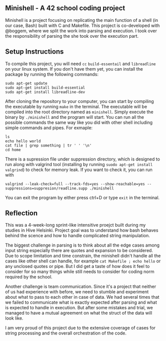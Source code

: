 ## Minishell - A 42 school coding project
Minishell is a project focusing on replicating the main function of a shell (in our case, Bash) built with C and Makefile. This project is co-developed with @boggem, where we split the work into parsing and execution. I took over the responsibility of parsing the she took over the execution part. 


## Setup Instructions
To compile this project, you will need `cc` `build-essentail` and `libreadline` on your linux system. If you don't have them yet, you can install the package by running the following commands:
```
sudo apt-get update
sudo apt-get install build-essential
sudo apt-get install libreadline-dev 
```
After cloning the repository to your computer, you can start by compiling the executable by running `make` in the terminal. The executable will be compiled into the root directory named as `minishell`. Simply execute the binary by `./minishell` and the program will start. You can run all the possible commands the same way like you did with other shell including simple commands and pipes. For exmaple:
```
ls
echo hello world
cat file | grep something | tr ' ' '\n'
cd home
```
There is a supression file under suppression directory, which is designed to run along with valgrind tool (installing by running `suodo apt-get install valgrind`) to check for memory leak. If you want to check it, you can run with
```
valgrind --leak-check=full --track-fds=yes --show-reachable=yes --suppressions=suppresion/readline.supp ./minishell
```
You can exit the program by either press ctrl+D or type `exit` in the terminal. 

## Reflection
This was a 4-week-long sprint-like intensitive proejct built during my studies in Hive Helsinki. Project goal was to understand how bash behaves behind the scence and how to handle complicated string manipulation. 

The biggest challenge in parsing is to think about all the edge cases among input string especially there are quotes and expansion to be considered. Due to scope limitation and time constrain, the minishell didn't handle all the cases like other shell can handle, for example `cat Makefile ; echo hello` or any unclosed quotes or pipe. But I did get a taste of how does it feel to consider for so many things while still needs to consider for coding norm required by the school. 

Another challenge is team communication. Since it's a project that neither of us had experience with before, we need to stumble and experiment about what to pass to each other in case of data. We had several times that we failed to communicate what is exactly expected after parsing and what is expected to handle in execution. But after some mistakes and trial, we managed to have a mutual agreement on what the struct of the data will look like. 

I am very proud of this project due to the extensive coverage of cases for string processing and the overall orchestration of the code. 
